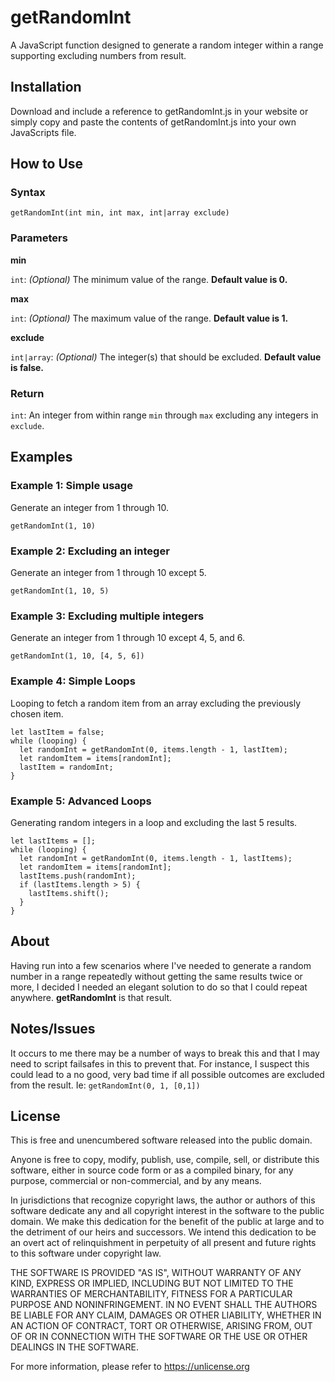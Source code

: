 # getRandomInt
A JavaScript function designed to generate a random integer within a range supporting excluding numbers from result.

## Installation

Download and include a reference to getRandomInt.js in your website or simply copy and paste the contents of getRandomInt.js into your own JavaScripts file.

## How to Use

### Syntax

`getRandomInt(int min, int max, int|array exclude)`

### Parameters

**min**

`int`: *(Optional)* The minimum value of the range. **Default value is 0.**

**max**

`int`: *(Optional)* The maximum value of the range. **Default value is 1.**

**exclude**

`int|array`: *(Optional)* The integer(s) that should be excluded. **Default value is false.**

### Return

`int`: An integer from within range `min` through `max` excluding any integers in `exclude`.

## Examples

### Example 1: Simple usage
Generate an integer from 1 through 10.

`getRandomInt(1, 10)`

### Example 2: Excluding an integer
Generate an integer from 1 through 10 except 5.

`getRandomInt(1, 10, 5)`

### Example 3: Excluding multiple integers
Generate an integer from 1 through 10 except 4, 5, and 6.

`getRandomInt(1, 10, [4, 5, 6])`

### Example 4: Simple Loops
Looping to fetch a random item from an array excluding the previously chosen item.

```
let lastItem = false;
while (looping) {
  let randomInt = getRandomInt(0, items.length - 1, lastItem);
  let randomItem = items[randomInt];
  lastItem = randomInt;
}
```

### Example 5: Advanced Loops
Generating random integers in a loop and excluding the last 5 results.

```
let lastItems = [];
while (looping) {
  let randomInt = getRandomInt(0, items.length - 1, lastItems);
  let randomItem = items[randomInt];
  lastItems.push(randomInt);
  if (lastItems.length > 5) {
    lastItems.shift();
  }
}
```

## About
Having run into a few scenarios where I've needed to generate a random number in a range repeatedly without getting the same results twice or more, I decided I needed an elegant solution to do so that I could repeat anywhere. **getRandomInt** is that result.

## Notes/Issues
It occurs to me there may be a number of ways to break this and that I may need to script failsafes in this to prevent that. For instance, I suspect this could lead to a no good, very bad time if all possible outcomes are excluded from the result. Ie: `getRandomInt(0, 1, [0,1])`

## License

This is free and unencumbered software released into the public domain.

Anyone is free to copy, modify, publish, use, compile, sell, or
distribute this software, either in source code form or as a compiled
binary, for any purpose, commercial or non-commercial, and by any
means.

In jurisdictions that recognize copyright laws, the author or authors
of this software dedicate any and all copyright interest in the
software to the public domain. We make this dedication for the benefit
of the public at large and to the detriment of our heirs and
successors. We intend this dedication to be an overt act of
relinquishment in perpetuity of all present and future rights to this
software under copyright law.

THE SOFTWARE IS PROVIDED "AS IS", WITHOUT WARRANTY OF ANY KIND,
EXPRESS OR IMPLIED, INCLUDING BUT NOT LIMITED TO THE WARRANTIES OF
MERCHANTABILITY, FITNESS FOR A PARTICULAR PURPOSE AND NONINFRINGEMENT.
IN NO EVENT SHALL THE AUTHORS BE LIABLE FOR ANY CLAIM, DAMAGES OR
OTHER LIABILITY, WHETHER IN AN ACTION OF CONTRACT, TORT OR OTHERWISE,
ARISING FROM, OUT OF OR IN CONNECTION WITH THE SOFTWARE OR THE USE OR
OTHER DEALINGS IN THE SOFTWARE.

For more information, please refer to <https://unlicense.org>

